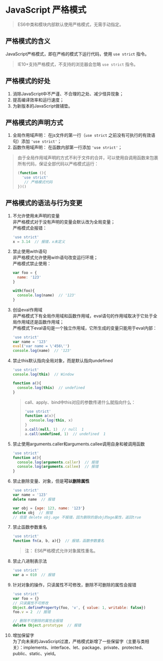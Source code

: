 # JavaScript 严格模式


> ES6中类和模块内部默认使用严格模式，无需手动指定。 


## 严格模式的含义
JavaScript严格模式，即在严格的模式下运行代码，使用 `use strict` 指令。  
> IE10+支持严格模式，不支持的浏览器会忽略 `use strict` 指令。   

## 严格模式的好处
1. 消除JavaScript中不严谨、不合理的之处、减少怪异现象；
2. 提高编译效率和运行速度；
3. 为新版本的JavaScript做铺垫。  

## 严格模式的声明方式
1. 全局作用域声明： 在js文件的第一行（`use strict` 之前没有可执行的有效语句）添加 `'use strict'`；
2. 函数作用域声明： 在函数内部第一行添加 `'use strict'`；

> 由于全局作用域声明的方式不利于文件的合并，可以使用自调用函数来包裹所有代码，保证全部代码以严格模式运行：  
> ```js
> (function (){
>   'use strict'
>    // 严格模式代码
> })()
> ```

## 严格模式的语法与行为变更
1. 不允许使用未声明的变量  
   非严格模式对于没有声明的变量会默认改为全局变量；  
   严格模式会报错：
   ```js
   'use strict'
   x = 3.14  // 报错，x未定义
   ```  
2. 禁止使用with语句  
   非严格模式允许使用with语句改变运行环境；  
   严格模式禁止使用：  
   ```js
   var foo = {
     name: '123'
   }

   with(foo){
     console.log(name)  // '123'
   }
   ```  
3. 创设eval作用域  
   非严格模式下有全局作用域和函数作用域，eval语句的作用域取决于它处于全局作用域还是函数作用域；  
   严格模式下eval语句是一个独立作用域，它所生成的变量只能用于eval内部：  
   ```js
   'use strict'
   var name = '123'
   eval('var name = \'456\'')
   console.log(name)  // '123'
   ```  
4. 禁止this默认指向全局对象，而是默认指向undefined
   ```js
   'use strict'
   console.log(this)  // Window

   function a(){
     console.log(this)  // undefined
   }
   ```  
   > call、apply、bind中this对应的参数传递什么就指向什么：  
   > ```js
   > 'use strict'
   > function a(x){
   >   console.log(this, x)
   > }
   > a.call(null, 1)  // null  1
   > a.call(undefined, 1)  // undefined  1
   > ```  
5. 禁止使用arguments.caller和arguments.callee调用自身和被调用函数  
   ```js
   'use strict'
   function a(){
     console.log(arguments.caller)  // 报错
     console.log(arguments.callee)  // 报错
   }
   ```  
6. 禁止删除变量、对象，但是**可以删除属性**
   ```js
   'use strict'
   var name = '123'
   delete name  // 报错

   var obj = {age: 123, name: '123'}
   delete obj  // 报错
   // 但是 delete obj.age 不报错，因为删除的是obj的age属性，返回true
   ```  
7. 禁止函数参数重名  
   ```js
   'use strict'
   function fn(a, b, a){}  // 报错，函数参数重名
   ```  
   > 注： ES6严格模式允许对象属性重名。
8. 禁止八进制表示法  
   ```js
   'use strict'
   var a = 010  // 报错
   ```  
9. 针对对象的操作，只读属性不可修改，删除不可删除的属性会报错  
   ```js
   'use strict'
   var foo = {}
   // 只读属性不可修改
   Object.defineProperty(foo, 'v', { value: 1, writable: false})
   foo.v = 2  // 报错

   // 删除不可删除的属性会报错
   delete Object.prototype  // 报错 
   ```  
10. 增加保留字  
    为了向未来的JavaScript过渡，严格模式新增了一些保留字（主要与类相关）：implements、interface、let、package、private、protected、public、static、yield。